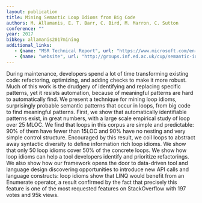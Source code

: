 ```yaml
---
layout: publication
title: Mining Semantic Loop Idioms from Big Code
authors: M. Allamanis, E. T. Barr, C. Bird, M. Marron, C. Sutton
conference: ""
year: 2017
bibkey: allamanis2017mining
additional_links:
   - {name: "MSR Technical Report", url: "https://www.microsoft.com/en-us/research/publication/mining-semantic-loop-idioms-big-code/"}
   - {name: "website", url: "http://groups.inf.ed.ac.uk/cup/semantic-idioms/"}
---
```

During maintenance, developers spend a lot of time transforming existing code: refactoring, optimizing, and adding checks to make it more robust. Much of this work is the drudgery of identifying and replacing specific patterns, yet it resists automation, because of meaningful patterns are hard to automatically find. We present a technique for mining loop idioms, surprisingly probable semantic patterns that occur in loops, from big code to find meaningful patterns. First, we show that automatically identifiable patterns exist, in great numbers, with a large scale empirical study of loop over 25 MLOC. We find that loops in this corpus are simple and predictable: 90% of them have fewer than 15LOC and 90% have no nesting and very simple control structure. Encouraged by this result, we coil loops to abstract away syntactic diversity to define information rich loop idioms. We show that only 50 loop idioms cover 50% of the concrete loops. We show how loop idioms can help a tool developers identify and prioritize refactorings. We also show how our framework opens the door to data-driven tool and language design discovering opportunities to introduce new API calls and language constructs: loop idioms show that LINQ would benefit from an Enumerate operator, a result confirmed by the fact that precisely this feature is one of the most requested features on StackOverflow with 197 votes and 95k views.
